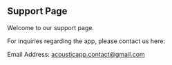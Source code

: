 ## Support Page

Welcome to our support page.

For inquiries regarding the app, please contact us here:

Email Address: acousticapp.contact@gmail.com
